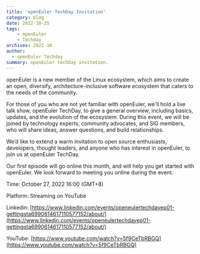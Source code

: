 ```yaml
---
title: 'openEuler TechDay Invitation'
category: blog
date: 2022-10-25
tags:
    - openEuler
    - Techday
archives: 2022-10
author:
  - openEuler Techday
summary: openEuler techDay invitation.
---
```


openEuler is a new member of the Linux ecosystem, which aims to create an open, diversify, architecture-inclusive software ecosystem that caters to the needs of the community.

For those of you who are not yet familiar with openEuler, we'll hold a live talk show, openEuler TechDay, to give a general overview, including basics, updates, and the evolution of the ecosystem. During this event, we will be joined by technology experts, community advocates, and SIG members, who will share ideas, answer questions, and build relationships.

We’d like to extend a warm invitation to open source enthusiasts, developers, thought leaders, and anyone who has interest in openEuler, to join us at openEuler TechDay.

Our first episode will go online this month, and will help you get started with openEuler. We look forward to meeting you online during the event.

Time: October 27, 2022 16:00 (GMT+8)

Platform: Streaming on YouTube

Linkedin: [https://www.linkedin.com/events/openeulertechdayep01-gettingsta6990614617110577152/about/](https://www.linkedin.com/events/openeulertechdayep01-gettingsta6990614617110577152/about/)

YouTube: [https://www.youtube.com/watch?v=5f9CeTbRBGQ](https://www.youtube.com/watch?v=5f9CeTbRBGQ)

